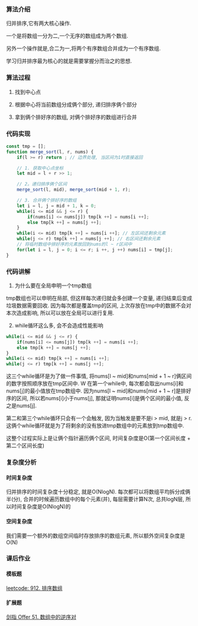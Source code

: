 ### 算法介绍

归并排序,它有两大核心操作.

一个是将数组一分为二,一个无序的数组成为两个数组.

另外一个操作就是,合二为一,将两个有序数组合并成为一个有序数组.

学习归并排序最为核心的就是需要掌握分而治之的思想.

### 算法过程

1. 找到中心点

2. 根据中心将当前数组分成俩个部分, 递归排序俩个部分

3. 拿到俩个排好序的数组, 对俩个排好序的数组进行合并

### 代码实现

```js
const tmp = [];
function merge_sort(l, r, nums) {
    if(l >= r) return ; // 边界处理, 当区间为1时直接返回

    // 1. 获取中心点坐标
    let mid = l + r >> 1;

    // 2。递归排序俩个区间
    merge_sort(l, mid), merge_sort(mid + 1, r);

    // 3. 合并俩个排好序的数组
    let i = l, j = mid + 1, k = 0;
    while(i <= mid && j <= r) {
        if(nums[i] <= nums[j]) tmp[k ++] = nums[i ++];
        else tmp[k ++] = nums[j ++];
    }
    while(i <= mid) tmp[k ++] = nums[i ++]; // 左区间还剩余元素
    while(j <= r) tmp[k ++] = nums[j ++]; // 右区间还剩余元素
    // 将临时数组中排好序的元素放回到nums的l ~ r区间中
    for(let i = l, j = 0; i <= r; i ++, j ++) nums[i] = tmp[j];
}
```

### 代码讲解

1. 为什么要在全局申明一个tmp数组

tmp数组也可以申明在局部, 但这样每次递归就会多创建一个变量, 递归结束后变成垃圾数据需要回收. 因为每次都是覆盖tmp的区间, 上次存放在tmp中的数据不会对本次造成影响, 所以可以放在全局可以进行复用. 

2. while循环这么多, 会不会造成性能影响

```js
while(i <= mid && j <= r) {
    if(nums[i] <= nums[j]) tmp[k ++] = nums[i ++];
    else tmp[k ++] = nums[j ++];
}
while(i <= mid) tmp[k ++] = nums[i ++];
while(j <= r) tmp[k ++] = nums[j ++];
```
这三个while循环是为了做一件事情, 将nums[l ~ mid]和nums[mid + 1 ~ r]俩区间的数字按照顺序放在tmp区间中.
W
在第一个while中, 每次都会取出nums[i]和nums[j]的最小值放在tmp数组中. 因为nums[l ~ mid]和nums[mid + 1 ~ r]是排好序的区间, 所以若nums[i]小于nums[j], 那就证明nums[i]是俩个区间的最小值, 反之是nums[j].

第二和第三个while循环只会有一个会触发, 因为当触发是要不是i > mid, 就是j > r. 这俩个while循环就是为了将剩余的没有放进tmp数组中的元素放到tmp数组中.

这整个过程实际上是让俩个指针遍历俩个区间, 时间复杂度是O(第一个区间长度 + 第二个区间长度)

### 复杂度分析

#### 时间复杂度

归并排序的时间复杂度十分稳定, 就是O(NlogN). 每次都可以将数组平均拆分成俩半(分), 合并的时候遍历数组中的每个元素(并), 每层需要计算N次, 总共logN层, 所以时间复杂度是O(NlogN)的

#### 空间复杂度

我们需要一个额外的数组空间临时存放排序的数组元素, 所以额外空间复杂度是O(N)

### 课后作业

#### 模板题

[leetcode: 912. 排序数组](https://leetcode-cn.com/problems/sort-an-array/)

#### 扩展题

[剑指 Offer 51. 数组中的逆序对](https://leetcode-cn.com/problems/shu-zu-zhong-de-ni-xu-dui-lcof/)
